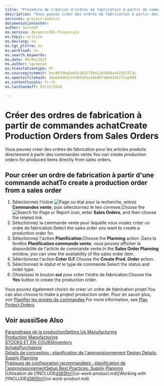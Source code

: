 ```yaml
---
title: "Procédure de création d'ordres de fabrication à partir de commandes vente | Microsoft Docs"
description: "Vous pouvez créer des ordres de fabrication à partir des commandes vente dans le département Ventes & marketing."
services: project-madeira
documentationcenter: 
author: SorenGP
ms.service: dynamics365-financials
ms.topic: article
ms.devlang: na
ms.tgt_pltfrm: na
ms.workload: na
ms.search.keywords: 
ms.date: 09/04/2017
ms.author: sgroespe
ms.translationtype: HT
ms.sourcegitcommit: bec0619be0a65e3625759e13d2866ac615d7513c
ms.openlocfilehash: 3de644d63c57402b81a3d688fa6e533d717ae089
ms.contentlocale: fr-ch
ms.lasthandoff: 03/22/2018

---
```

# <a name="create-production-orders-from-sales-orders"></a><span data-ttu-id="99606-103">Créer des ordres de fabrication à partir de commandes achat</span><span class="sxs-lookup"><span data-stu-id="99606-103">Create Production Orders from Sales Orders</span></span>
<span data-ttu-id="99606-104">Vous pouvez créer des ordres de fabrication pour les articles produits directement à partir des commandes vente.</span><span class="sxs-lookup"><span data-stu-id="99606-104">You can create production orders for produced items directly from sales orders.</span></span>  

## <a name="to-create-a-production-order-from-a-sales-order"></a><span data-ttu-id="99606-105">Pour créer un ordre de fabrication à partir d'une commande achat</span><span class="sxs-lookup"><span data-stu-id="99606-105">To create a production order from a sales order</span></span>  

1.  <span data-ttu-id="99606-106">Sélectionnez l'icône ![Page ou état pour la recherche](media/ui-search/search_small.png "Page ou état pour la recherche"), entrez **Commandes vente**, puis sélectionnez le lien connexe.</span><span class="sxs-lookup"><span data-stu-id="99606-106">Choose the ![Search for Page or Report](media/ui-search/search_small.png "Search for Page or Report icon") icon, enter **Sales Orders**, and then choose the related link.</span></span>  
2.  <span data-ttu-id="99606-107">Sélectionnez la commande vente pour laquelle vous voulez créer un ordre de fabrication.</span><span class="sxs-lookup"><span data-stu-id="99606-107">Select the sales order you want to create a production order for.</span></span>  
3.  <span data-ttu-id="99606-108">Sélectionnez l'action **Planification**.</span><span class="sxs-lookup"><span data-stu-id="99606-108">Choose the **Planning** action.</span></span> <span data-ttu-id="99606-109">Dans la fenêtre **Planification commande vente**, vous pouvez afficher la disponibilité de l'article de commande vente.</span><span class="sxs-lookup"><span data-stu-id="99606-109">In the **Sales Order Planning** window, you can view the availability of the sales order item.</span></span>  
4.  <span data-ttu-id="99606-110">Sélectionnez l'action **Créer O.F**.</span><span class="sxs-lookup"><span data-stu-id="99606-110">Choose the **Create Prod. Order** action.</span></span>  
5.  <span data-ttu-id="99606-111">Sélectionnez le statut et le type de commande.</span><span class="sxs-lookup"><span data-stu-id="99606-111">Select the status and order type.</span></span>  
6.  <span data-ttu-id="99606-112">Choisissez le bouton **oui** pour créer l'ordre de fabrication.</span><span class="sxs-lookup"><span data-stu-id="99606-112">Choose the **Yes** button to create the production order.</span></span>

<span data-ttu-id="99606-113">Vous pouvez également choisir de créer un ordre de fabrication projet.</span><span class="sxs-lookup"><span data-stu-id="99606-113">You can also choose to make a project production order.</span></span> <span data-ttu-id="99606-114">Pour en savoir plus, voir [Planifier les projets de commandes](production-how-to-plan-project-orders.md).</span><span class="sxs-lookup"><span data-stu-id="99606-114">For more information, see [Plan Project Orders](production-how-to-plan-project-orders.md).</span></span>   

## <a name="see-also"></a><span data-ttu-id="99606-115">Voir aussi</span><span class="sxs-lookup"><span data-stu-id="99606-115">See Also</span></span>  
[<span data-ttu-id="99606-116">Paramétrage de la production</span><span class="sxs-lookup"><span data-stu-id="99606-116">Setting Up Manufacturing</span></span>](production-configure-production-processes.md)  
<span data-ttu-id="99606-117">[Production](production-manage-manufacturing.md)  </span><span class="sxs-lookup"><span data-stu-id="99606-117">[Manufacturing](production-manage-manufacturing.md)  </span></span>  
[<span data-ttu-id="99606-118">STOCKS ET EN-COURS</span><span class="sxs-lookup"><span data-stu-id="99606-118">Inventory</span></span>](inventory-manage-inventory.md)  
[<span data-ttu-id="99606-119">Achats</span><span class="sxs-lookup"><span data-stu-id="99606-119">Purchasing</span></span>](purchasing-manage-purchasing.md)  
<span data-ttu-id="99606-120">[Détails de conception : planification de l'approvisionnement](design-details-supply-planning.md) </span><span class="sxs-lookup"><span data-stu-id="99606-120">[Design Details: Supply Planning](design-details-supply-planning.md) </span></span>  
[<span data-ttu-id="99606-121">Pratiques de configuration recommandées : planification de l'approvisionnement</span><span class="sxs-lookup"><span data-stu-id="99606-121">Setup Best Practices: Supply Planning</span></span>](setup-best-practices-supply-planning.md)  
<span data-ttu-id="99606-122">[Utilisation de [!INCLUDE[d365fin](includes/d365fin_md.md)]](ui-work-product.md)</span><span class="sxs-lookup"><span data-stu-id="99606-122">[Working with [!INCLUDE[d365fin](includes/d365fin_md.md)]](ui-work-product.md)</span></span>

